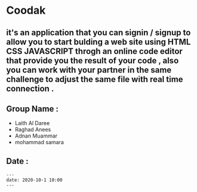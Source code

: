 # Coodak

## it's an application that  you can signin / signup  to allow you to start bulding a web site using **HTML** **CSS** **JAVASCRIPT**  throgh an online code editor that provide you the result of your code , also you can work with your partner in the same challenge to adjust the same file with real time connection  . 


## Group Name : 

- Laith Al Daree 
- Raghad Anees 
- Adnan Muammar 
- mohammad samara


## Date :
```
---
date: 2020-10-1 10:00
---
```



